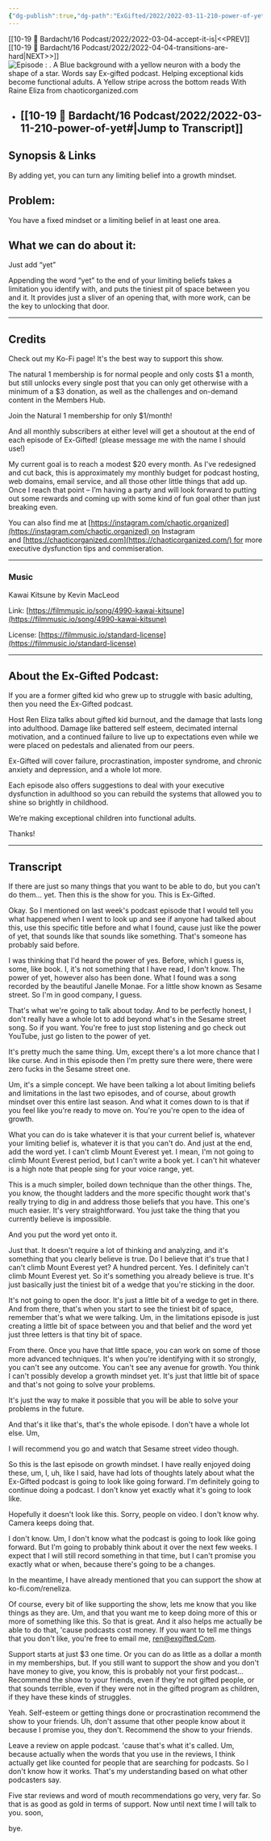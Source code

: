 ```yaml
---
{"dg-publish":true,"dg-path":"ExGifted/2022/2022-03-11-210-power-of-yet.md","permalink":"/ex-gifted/2022/2022-03-11-210-power-of-yet/","title":"Power of Yet","tags":["growth"],"noteIcon":"","created":"","updated":"2023-07-26T22:10:53.199-04:00"}
---
```


[[10-19 💢 Bardacht/16 Podcast/2022/2022-03-04-accept-it-is\|<<PREV]]                          [[10-19 💢 Bardacht/16 Podcast/2022/2022-04-04-transitions-are-hard\|NEXT>>]]
![Episode : . A Blue background with a yellow neuron with a body the shape of a star. Words say Ex-gifted podcast. Helping exceptional kids become functional adults. A Yellow stripe across the bottom reads With Raine Eliza from chaoticorganized.com](https://i.imgur.com/9DEFNUZ.png)
- ## [[10-19 💢 Bardacht/16 Podcast/2022/2022-03-11-210-power-of-yet#\|Jump to Transcript]]


## Synopsis & Links

By adding yet, you can turn any limiting belief into a growth mindset.

## Problem: 

You have a fixed mindset or a limiting belief in at least one area.

## What we can do about it: 

Just add “yet”

Appending the word “yet” to the end of your limiting beliefs takes a limitation you identify with, and puts the tiniest pit of space between you and it. It provides just a sliver of an opening that, with more work, can be the key to unlocking that door.

---

## Credits

Check out my Ko-Fi page! It's the best way to support this show.

The natural 1 membership is for normal people and only costs $1 a month, but still unlocks every single post that you can only get otherwise with a minimum of a $3 donation, as well as the challenges and on-demand content in the Members Hub.

Join the Natural 1 membership for only $1/month!

And all monthly subscribers at either level will get a shoutout at the end of each episode of Ex-Gifted! (please message me with the name I should use!)

My current goal is to reach a modest $20 every month. As I've redesigned and cut back, this is approximately my monthly budget for podcast hosting, web domains, email service, and all those other little things that add up. Once I reach that point – I’m having a party and will look forward to putting out some rewards and coming up with some kind of fun goal other than just breaking even.

You can also find me at [https://instagram.com/chaotic.organized](https://instagram.com/chaotic.organized) on Instagram and [https://chaoticorganized.com](https://chaoticorganized.com/) for more executive dysfunction tips and commiseration.

---

### Music

Kawai Kitsune by Kevin MacLeod

Link: [https://filmmusic.io/song/4990-kawai-kitsune](https://filmmusic.io/song/4990-kawai-kitsune)

License: [https://filmmusic.io/standard-license](https://filmmusic.io/standard-license)

---

## About the Ex-Gifted Podcast:

If you are a former gifted kid who grew up to struggle with basic adulting, then you need the Ex-Gifted podcast.

Host Ren Eliza talks about gifted kid burnout, and the damage that lasts long into adulthood. Damage like battered self esteem, decimated internal motivation, and a continued failure to live up to expectations even while we were placed on pedestals and alienated from our peers.

Ex-Gifted will cover failure, procrastination, imposter syndrome, and chronic anxiety and depression, and a whole lot more.

Each episode also offers suggestions to deal with your executive dysfunction in adulthood so you can rebuild the systems that allowed you to shine so brightly in childhood.

We’re making exceptional children into functional adults.

Thanks!

---

## Transcript

If there are just so many things that you want to be able to do, but you can't do them... yet. Then this is the show for you. This is Ex-Gifted.

Okay. So I mentioned on last week's podcast episode that I would tell you what happened when I went to look up and see if anyone had talked about this, use this specific title before and what I found, cause just like the power of yet, that sounds like that sounds like something. That's someone has probably said before.

I was thinking that I'd heard the power of yes. Before, which I guess is, some, like book. I, it's not something that I have read, I don't know. The power of yet, however also has been done. What I found was a song recorded by the beautiful Janelle Monae. For a little show known as Sesame street. So I'm in good company, I guess.

That's what we're going to talk about today. And to be perfectly honest, I don't really have a whole lot to add beyond what's in the Sesame street song. So if you want. You're free to just stop listening and go check out YouTube, just go listen to the power of yet.

It's pretty much the same thing. Um, except there's a lot more chance that I like curse. And in this episode then I'm pretty sure there were, there were zero fucks in the Sesame street one. 

Um, it's a simple concept. We have been talking a lot about limiting beliefs and limitations in the last two episodes, and of course, about growth mindset over this entire last season. And what it comes down to is that if you feel like you're ready to move on. You're you're open to the idea of growth.

What you can do is take whatever it is that your current belief is, whatever your limiting belief is, whatever it is that you can't do. And just at the end, add the word yet. I can't climb Mount Everest yet. I mean, I'm not going to climb Mount Everest period, but I can't write a book yet. I can't hit whatever is a high note that people sing for your voice range, yet.

This is a much simpler, boiled down technique than the other things. The, you know, the thought ladders and the more specific thought work that's really trying to dig in and address those beliefs that you have. This one's much easier. It's very straightforward. You just take the thing that you currently believe is impossible.

And you put the word yet onto it.

Just that. It doesn't require a lot of thinking and analyzing, and it's something that you clearly believe is true. Do I believe that it's true that I can't climb Mount Everest yet? A hundred percent. Yes. I definitely can't climb Mount Everest yet. So it's something you already believe is true. It's just basically just the tiniest bit of a wedge that you're sticking in the door.

It's not going to open the door. It's just a little bit of a wedge to get in there. And from there, that's when you start to see the tiniest bit of space, remember that's what we were talking. Um, in the limitations episode is just creating a little bit of space between you and that belief and the word yet just three letters is that tiny bit of space.

From there. Once you have that little space, you can work on some of those more advanced techniques. It's when you're identifying with it so strongly, you can't see any outcome. You can't see any avenue for growth. You think I can't possibly develop a growth mindset yet. It's just that little bit of space and that's not going to solve your problems.

It's just the way to make it possible that you will be able to solve your problems in the future.

And that's it like that's, that's the whole episode. I don't have a whole lot else. Um,

I will recommend you go and watch that Sesame street video though.

So this is the last episode on growth mindset. I have really enjoyed doing these, um, I, uh, like I said, have had lots of thoughts lately about what the Ex-Gifted podcast is going to look like going forward. I'm definitely going to continue doing a podcast. I don't know yet exactly what it's going to look like.

Hopefully it doesn't look like this. Sorry, people on video. I don't know why. Camera keeps doing that.

I don't know. Um, I don't know what the podcast is going to look like going forward. But I'm going to probably think about it over the next few weeks. I expect that I will still record something in that time, but I can't promise you exactly what or when, because there's going to be a changes. 

In the meantime, I have already mentioned that you can support the show at ko-fi.com/reneliza. 

Of course, every bit of like supporting the show, lets me know that you like things as they are. Um, and that you want me to keep doing more of this or more of something like this. So that is great. And it also helps me actually be able to do that, 'cause podcasts cost money. If you want to tell me things that you don't like, you're free to email me, ren@exgifted.Com. 

Support starts at just $3 one time. Or you can do as little as a dollar a month in my memberships, but. If you still want to support the show and you don't have money to give, you know, this is probably not your first podcast... Recommend the show to your friends, even if they're not gifted people, or that sounds terrible, even if they were not in the gifted program as children, if they have these kinds of struggles.

Yeah. Self-esteem or getting things done or procrastination recommend the show to your friends. Uh, don't assume that other people know about it because I promise you, they don't. Recommend the show to your friends. 

Leave a review on apple podcast. 'cause that's what it's called. Um, because actually when the words that you use in the reviews, I think actually get like counted for people that are searching for podcasts. So I don't know how it works. That's my understanding based on what other podcasters say.

Five star reviews and word of mouth recommendations go very, very far. So that is as good as gold in terms of support. Now until next time I will talk to you. soon,

bye.

